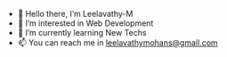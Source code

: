 - 👋 Hello there, I’m Leelavathy-M
- 👀 I’m interested in Web Development 
- 🌱 I’m currently learning New Techs
- 📫 You can reach me in leelavathymohans@gmail.com


<!---
Leelavathy-M/Leelavathy-M is a ✨ special ✨ repository because its `README.md` (this file) appears on your GitHub profile.
You can click the Preview link to take a look at your changes.
--->

